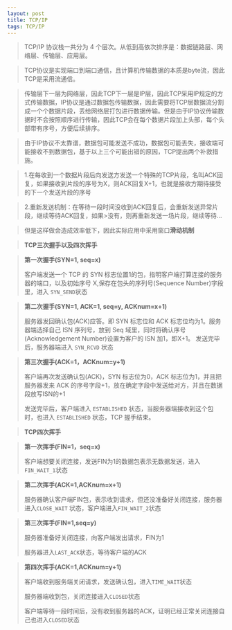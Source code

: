 ```yaml
---
layout: post
title: TCP/IP
tags: TCP/IP
---
```


> TCP/IP 协议栈一共分为 4 个层次。从低到高依次排序是：数据链路层、网络层、传输层、应用层。

> TCP协议是实现端口到端口通信，且计算机传输数据的本质是byte流，因此TCP是采用流通信。

> 传输层下一层为网络层，因此TCP下一层是IP层，因此TCP采用IP规定的方式传输数据，IP协议是通过数据包传输数据，因此需要将TCP层数据流分割成一个个数据片段，丢给网络层打包进行数据传输。但是由于IP协议传输数据时不会按照顺序进行传输，因此TCP会在每个数据片段加上头部，每个头部带有序号，方便后续排序。



> 由于IP协议不太靠谱，数据包可能发送不成功，数据包可能丢失，接收端可能接收不到数据包，基于以上三个可能出错的原因，TCP提出两个补救措施。

> 1.在每收到一个数据片段后向发送方发送一个特殊的TCP片段，名叫ACK回复，如果接收到片段的序号为X，则ACK回复X+1，也就是接收方期待接受的下一个发送片段的序号

> 2.重新发送机制：在等待一段时间没收到ACK回复后，会重新发送异常片段，继续等待ACK回复，如果>没有，则再重新发送一场片段，继续等待...



> 但是这样做会造成效率低下，因此实际应用中采用窗口**滑动机制**



> **TCP三次握手以及四次挥手**

> **第一次握手(SYN=1, seq=x)**
>
> 客户端发送一个 TCP 的 SYN 标志位置1的包，指明客户端打算连接的服务器的端口，以及初始序号 X,保存在包头的序列号(Sequence Number)字段里，进入 `SYN_SEND`状态

> **第二次握手(SYN=1, ACK=1, seq=y, ACKnum=x+1)**
>
> 服务器发回确认包(ACK)应答。即 SYN 标志位和 ACK 标志位均为1。服务器端选择自己 ISN 序列号，放到 Seq 域里，同时将确认序号(Acknowledgement Number)设置为客户的 ISN 加1，即X+1。 发送完毕后，服务器端进入 `SYN_RCVD` 状态

> **第三次握手(ACK=1，ACKnum=y+1)**
>
> 客户端再次发送确认包(ACK)，SYN 标志位为0，ACK 标志位为1，并且把服务器发来 ACK 的序号字段+1，放在确定字段中发送给对方，并且在数据段放写ISN的+1
>
> 发送完毕后，客户端进入 `ESTABLISHED` 状态，当服务器端接收到这个包时，也进入 `ESTABLISHED` 状态，TCP 握手结束。



> **TCP四次挥手**

> **第一次挥手(FIN=1，seq=x)**
>
> 客户端想要关闭连接，发送FIN为1的数据包表示无数据发送，进入`FIN_WAIT_1`状态

>**第二次挥手(ACK=1,ACKnum=x+1)**
>
>服务器确认客户端FIN包，表示收到请求，但还没准备好关闭连接，服务器进入`CLOSE_WAIT` 状态，客户端进入`FIN_WAIT_2`状态

>**第三次挥手(FIN=1,seq=y)**
>
>服务器准备好关闭连接，向客户端发出请求，FIN为1
>
>服务器进入`LAST_ACK`状态，等待客户端的ACK

>**第四次挥手(ACK=1,ACKnum=y+1)**
>
>客户端收到服务端关闭请求，发送确认包，进入`TIME_WAIT`状态
>
>服务器端收到包，关闭连接进入`CLOSED`状态
>
>客户端等待一段时间后，没有收到服务器的ACK，证明已经正常关闭连接自己也进入`CLOSED`状态





